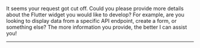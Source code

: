 It seems your request got cut off. Could you please provide more details about the Flutter widget you would like to develop? For example, are you looking to display data from a specific API endpoint, create a form, or something else? The more information you provide, the better I can assist you!

---

